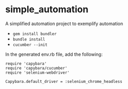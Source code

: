 # simple_automation
A simplified automation project to exemplify automation


* `gem install bundler`
* `bundle install`
* `cucumber --init`

In the generated env.rb file, add the following:
```
require 'capybara'
require 'capybara/cucumber'
require 'selenium-webdriver'

Capybara.default_driver = :selenium_chrome_headless
```
